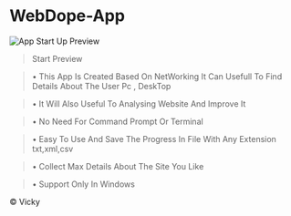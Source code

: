 # WebDope-App

![App Start Up Preview](https://user-images.githubusercontent.com/107568580/197386434-960174ed-cd4f-424b-b1eb-a932b229e701.png)


>Start Preview

>• This App Is Created Based On NetWorking It Can Usefull To Find Details About The User Pc , DeskTop

>• It Will Also Useful To Analysing Website And Improve It

>• No Need For Command Prompt Or Terminal

>• Easy To Use And Save The Progress In File With Any Extension txt,xml,csv

>• Collect Max Details About The Site You Like 

>• Support Only In Windows 

© Vicky
